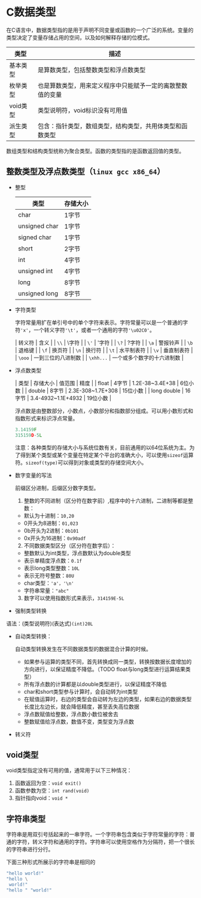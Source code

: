 # C数据类型

在C语言中，数据类型指的是用于声明不同变量或函数的一个广泛的系统。变量的类型决定了变量存储占用的空间，以及如何解释存储的位模式。

| 类型     | 描述                                                       |
| ---      | ---                                                        |
| 基本类型 | 是算数类型，包括整数类型和浮点数类型                       |
| 枚举类型 | 也是算数类型，用来定义程序中只能赋予一定的离散整数值的变量 |
| void类型 | 类型说明符，void标识没有可用值                             |
| 派生类型 | 包含：指针类型，数组类型，结构类型，共用体类型和函数类型   |

数组类型和结构类型统称为聚合类型。函数的类型指的是函数返回值的类型。

## 整数类型及浮点数类型（`linux gcc x86_64`）

* 整型

  | 类型          | 存储大小 |
  | ---           | ---      |
  | char          | 1字节    |
  | unsigned char | 1字节    |
  | signed char   | 1字节    |
  | short         | 2字节    |
  | int           | 4字节    |
  | unsigned int  | 4字节    |
  | long          | 8字节    |
  | unsigned long | 8字节    |

* 字符类型

  字符常量用扩在单引号中的单个字符来表示。字符常量可以是一个普通的字符`'x'`，一个转义字符`'\t'`，或者一个通用的字符`'\u02C0'`。

  | 转义符    | 含义                       |
  | `\\`      | \字符                      |
  | `\'`      | '字符                      |
  | `\?`      | ?字符                      |
  | `\a`      | 警报铃声                   |
  | `\b`      | 退格键                     |
  | `\f`      | 换页符                     |
  | `\n`      | 换行符                     |
  | `\t`      | 水平制表符                 |
  | `\v`      | 垂直制表符                 |
  | `\ooo`    | 一到三位的八进制数         |
  | `\xhh...` | 一个或多个数字的十六进制数 |

* 浮点数类型

  | 类型        | 存储大小 | 值范围             | 精度     |
  | float       | 4字节    | 1.2E-38~3.4E+38    | 6位小数  |
  | double      | 8字节    | 2.3E-308~1.7E+308  | 15位小数 |
  | long double | 16字节   | 3.4-4932~1.1E+4932 | 19位小数 |

  浮点数是由整数部分，小数点，小数部分和指数部分组成。可以用小数形式和指数形式来标识浮点常量。

  ```c
  3.14159F
  315159D-5L
  ```

  注意：各种类型的存储大小与系统位数有关，目前通用的以64位系统为主。为了得到某个类型或某个变量在特定某个平台的准确大小，可以使用`sizeof`运算符。`sizeof(type)`可以得到对象或类型的存储空间大小。

* 数字变量的写法

  前缀区分进制，后缀区分数字类型。

  1. 整数的不同进制（区分符在数字前）,程序中的十六进制，二进制等都是整数：
    - 默认为十进制：`10,20`
    - 0开头为8进制：`01,023`
    - 0b开头为2进制：`0b101`
    - 0x开头为16进制：`0x90adf`
  2. 不同数据类型区分（区分符在数字后）：
    - 整数默认为int类型，浮点数默认为double类型
    - 表示单精度浮点数：`0.1f`
    - 表示long类型整数：`10L`
    - 表示无符号整数：`80U`
    - char类型：`'a'，'\n'`
    - 字符串常量：`"abc"`
  3. 数字可以使用指数形式来表示，`314159E-5L`

* 强制类型转换

语法：(类型说明符)(表达式)`(int)20L`

* 自动类型转换：

  自动类型转换发生在不同数据类型的数据混合计算的时候。
  - 如果参与运算的类型不同，首先转换成同一类型，转换按数据长度增加的方向进行，以保证精度不降低。（TODO float与long类型进行运算结果类型）
  - 所有浮点数的计算都是以double类型进行，以保证精度不降低
  - char和short类型参与计算时，会自动转为int类型
  - 在赋值运算时，右边的类型会自动转为左边的类型，如果右边的数据类型长度比左边长，就会降低精度，甚至丢失高位数据
  - 浮点数赋值给整数，浮点数小数位被舍去
  - 整数赋值给浮点数，数值不变，类型变为浮点数

* 转义符

## void类型

void类型指定没有可用的值，通常用于以下三种情况：

1. 函数返回为空：`void exit()`
2. 函数参数为空：`int rand(void)`
3. 指针指向void：`void *`

## 字符串类型

  字符串是用双引号括起来的一串字符。一个字符串包含类似于字符常量的字符：普通的字符，转义字符和通用的字符。字符串可以使用空格作为分隔符，把一个很长的字符串进行分行。

  下面三种形式所展示的字符串是相同的
  ```c
  "hello world!"
  "hello \
   world!"
  "hello " "world!"
  ```
